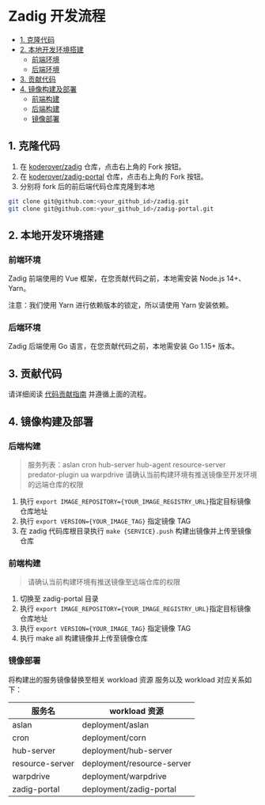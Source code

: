 
# Zadig 开发流程

- [1. 克隆代码](#1-克隆代码)
- [2. 本地开发环境搭建](#2-本地开发环境搭建)
  - [前端环境](#前端环境)
  - [后端环境](#后端环境)
- [3. 贡献代码](#3-贡献代码)
- [4. 镜像构建及部署](#4-镜像构建及部署)
    - [前端构建](#前端构建)
    - [后端构建](#后端构建)
    - [镜像部署](#镜像部署)

## 1. 克隆代码

1. 在 [koderover/zadig](https://github.com/koderover/zadig) 仓库，点击右上角的 Fork 按钮。
2. 在 [koderover/zadig-portal](https://github.com/koderover/zadig-portal) 仓库，点击右上角的 Fork 按钮。
2. 分别将 fork 后的前后端代码仓库克隆到本地

```bash
git clone git@github.com:<your_github_id>/zadig.git
git clone git@github.com:<your_github_id>/zadig-portal.git
```

## 2. 本地开发环境搭建

### 前端环境

Zadig 前端使用的 Vue 框架，在您贡献代码之前，本地需安装 Node.js 14+、Yarn。

注意：我们使用 Yarn 进行依赖版本的锁定，所以请使用 Yarn 安装依赖。

### 后端环境

Zadig 后端使用 Go 语言，在您贡献代码之前，本地需安装 Go 1.15+ 版本。

## 3. 贡献代码

请详细阅读 [代码贡献指南](../../CONTRIBUTING-zh-CN.md) 并遵循上面的流程。

## 4. 镜像构建及部署

### 后端构建
> 服务列表：aslan cron hub-server hub-agent resource-server predator-plugin ua warpdrive
> 请确认当前构建环境有推送镜像至开发环境的远端仓库的权限

1. 执行 `export IMAGE_REPOSITORY={YOUR_IMAGE_REGISTRY_URL}`指定目标镜像仓库地址
2. 执行 `export VERSION={YOUR_IMAGE_TAG}` 指定镜像 TAG
3. 在 zadig 代码库根目录执行 `make {SERVICE}.push` 构建出镜像并上传至镜像仓库

### 前端构建
> 请确认当前构建环境有推送镜像至远端仓库的权限
1. 切换至 zadig-portal 目录
2. 执行 `export IMAGE_REPOSITORY={YOUR_IMAGE_REGISTRY_URL}`指定目标镜像仓库地址
3. 执行 `export VERSION={YOUR_IMAGE_TAG}` 指定镜像 TAG
4. 执行 make all 构建镜像并上传至镜像仓库

### 镜像部署

将构建出的服务镜像替换至相关 workload 资源
服务以及 workload 对应关系如下：

| 服务名          | workload 资源              |
|-----------------|----------------------------|
| aslan           | deployment/aslan           |
| cron            | deployment/corn            |
| hub-server      | deployment/hub-server      |
| resource-server | deployment/resource-server |
| warpdrive       | deployment/warpdrive       |
| zadig-portal    | deployment/zadig-portal    |





